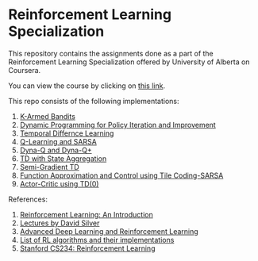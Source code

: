 # Reinforcement Learning Specialization
This repository contains the assignments done as a part of the Reinforcement Learning Specialization offered by University of Alberta on Coursera.

You can view the course by clicking on [this link](https://www.coursera.org/specializations/reinforcement-learning).

This repo consists of the following implementations:
1. [K-Armed Bandits](Fundamentals%20of%20Reinforcement%20Learning/Week%201/Bandits-Assignment1.ipynb)
2. [Dynamic Programming for Policy Iteration and Improvement](Fundamentals%20of%20Reinforcement%20Learning/Week%204)
3. [Temporal Differnce Learning](Sample-based%20Learning%20Methods/Week%203)
4. [Q-Learning and SARSA](Sample-based%20Learning%20Methods/Week%204)
5. [Dyna-Q and Dyna-Q+](Sample-based%20Learning%20Methods/Week%205)
6. [TD with State Aggregation](Prediction%20and%20Control%20with%20Function%20Approximation/Week%201)
7. [Semi-Gradient TD](Prediction%20and%20Control%20with%20Function%20Approximation/Week%202)
8. [Function Approximation and Control using Tile Coding-SARSA](Prediction%20and%20Control%20with%20Function%20Approximation/Week%203)
9. [Actor-Critic using TD(0)](Prediction%20and%20Control%20with%20Function%20Approximation/Week%204)


References:
1. [Reinforcement Learning: An Introduction](https://d3c33hcgiwev3.cloudfront.net/Ph9QFZnEEemRfw7JJ0OZYA_808e8e7d9a544e1eb31ad11069d45dc4_RLbook2018.pdf?Expires=1575936000&Signature=ITlfkj5XdcfV2h5WDba8mSfYdKkf-WbOBN4KSXLEEGh2rYXN2FTgscUVyxLus9sXZBiPIwPwmE5KVQwwWcYzrT9mxdoIrg3Ywtyehb-~PPP7OL0WvL89xj6I7V3vgLZLYMi3nfi0YW~zug9zlfZ0pQJbrXdubrJPg170pWYtoco_&Key-Pair-Id=APKAJLTNE6QMUY6HBC5A)
2. [Lectures by David Silver](https://www.youtube.com/playlist?list=PLqYmG7hTraZDM-OYHWgPebj2MfCFzFObQ)
3. [Advanced Deep Learning and Reinforcement Learning](https://www.youtube.com/playlist?list=PLqYmG7hTraZDNJre23vqCGIVpfZ_K2RZs)
4. [List of RL algorithms and their implementations](https://github.com/dennybritz/reinforcement-learning)
5. [Stanford CS234: Reinforcement Learning](http://web.stanford.edu/class/cs234/index.html)
